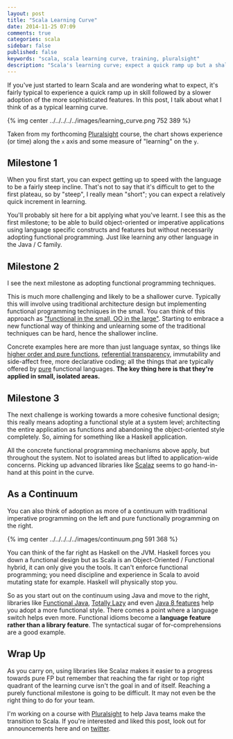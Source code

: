 ```yaml
---
layout: post
title: "Scala Learning Curve"
date: 2014-11-25 07:09
comments: true
categories: scala
sidebar: false
published: false
keywords: "scala, scala learning curve, training, pluralsight"
description: "Scala's learning curve; expect a quick ramp up but a shallower increase (slow down) as you adopt more sophisticated and advanced functional features."
---
```


If you've just started to learn Scala and are wondering what to expect, it's fairly typical to experience a quick ramp up in skill followed by a slower adoption of the more sophisticated features. In this post, I talk about what I think of as a typical learning curve.

{% img center ../../../../../images/learning_curve.png 752 389 %}

Taken from my forthcoming [Pluralsight](www.pluralsight.com) course, the chart shows experience (or time) along the `x` axis and some measure of "learning" on the `y`.


<!-- more -->

## Milestone 1

When you first start, you can expect getting up to speed with the language to be a fairly steep incline. That's not to say that it's difficult to get to the first plateau, so by "steep", I really mean "short"; you can expect a relatively quick increment in learning.

You'll probably sit here for a bit applying what you've learnt. I see this as the first milestone; to be able to build object-oriented or imperative applications using language specific constructs and features but without necessarily adopting functional programming. Just like learning any other language in the Java / C family.
    

## Milestone 2

I see the next milestone as adopting functional programming techniques. 

This is much more challenging and likely to be a shallower curve. Typically this will involve using traditional architecture design but implementing functional programming techniques in the small. You can think of this approach as ["functional in the small, OO in the large"](http://www.johndcook.com/blog/2009/03/23/functional-in-the-small-oo-in-the-large/). Starting to embrace a new functional way of thinking and unlearning some of the traditional techniques can be hard, hence the shallower incline.

Concrete examples here are more than just language syntax, so things like [higher order and pure functions](http://baddotrobot.com/blog/2012/04/03/scala-as-a-functional-oo-hybrid/), [referential transparency](http://en.wikipedia.org/wiki/Referential_transparency_\(computer_science\)), immutability and side-affect free, more declarative coding; all the things that are typically offered by [pure](http://en.wikipedia.org/wiki/Pure_function) functional languages. **The key thing here is that they're applied in small, isolated areas.**


## Milestone 3

The next challenge is working towards a more cohesive functional design; this really means adopting a functional style at a system level; architecting the entire application as functions and abandoning the object-oriented style completely. So, aiming for something like a Haskell application.

All the concrete functional programming mechanisms above apply, but throughout the system. Not to isolated areas but lifted to application-wide concerns. Picking up advanced libraries like [Scalaz](http://eed3si9n.com/learning-scalaz/index.html) seems to go hand-in-hand at this point in the curve.


## As a Continuum

You can also think of adoption as more of a continuum with traditional imperative programming on the left and pure functionally programming on the right.

{% img center ../../../../../images/continuum.png 591 368 %}

You can think of the far right as Haskell on the JVM. Haskell forces you down a functional design but as Scala is an Object-Oriented / Functional hybrid, it can only give you the tools. It can't enforce functional programming; you need discipline and experience in Scala to avoid mutating state for example. Haskell will physically stop you.

So as you start out on the continuum using Java and move to the right, libraries like [Functional Java](http://www.functionaljava.org/), [Totally Lazy](https://code.google.com/p/totallylazy/) and even [Java 8 features](https://leanpub.com/whatsnewjava8) help you adopt a more functional style. There comes a point where a language switch helps even more. Functional idioms become a **language feature rather than a library feature**. The syntactical sugar of for-comprehensions are a good example.

## Wrap Up

As you carry on, using libraries like Scalaz makes it easier to a progress towards pure FP but remember that reaching the far right or top right quadrant of the learning curve isn't the goal in and of itself. Reaching a purely functional milestone is going to be difficult. It may not even be the right thing to do for your team.

I'm working on a course with [Pluralsight](http://www.pluralsight.com) to help Java teams make the transition to Scala. If you're interested and liked this post, look out for announcements here and on [twitter](https://twitter.com/jamanifin).